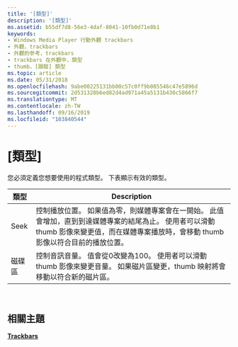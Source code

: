 ```yaml
---
title: '[類型]'
description: '[類型]'
ms.assetid: b55df7d8-56e3-4daf-8041-10fb0d71e8b1
keywords:
- Windows Media Player 行動外觀 trackbars
- 外觀，trackbars
- 外觀的參考，trackbars
- trackbars 在外觀中，類型
- thumb，[跟蹤] 類型
ms.topic: article
ms.date: 05/31/2018
ms.openlocfilehash: 9abe00225131bb00c57c0ff9b085546c47e5896d
ms.sourcegitcommit: 2d531328b6ed82d4ad971a45a5131b430c5866f7
ms.translationtype: MT
ms.contentlocale: zh-TW
ms.lasthandoff: 09/16/2019
ms.locfileid: "103840544"
---
```

# <a name="trackbar-type"></a>[類型]

您必須定義您想要使用的程式類型。 下表顯示有效的類型。



| 類型   | Description                                                                                                                                                                                                                                                                                                     |
|--------|-----------------------------------------------------------------------------------------------------------------------------------------------------------------------------------------------------------------------------------------------------------------------------------------------------------------|
| Seek   | 控制播放位置。 如果值為零，則媒體專案會在一開始。 此值會增加，直到到達媒體專案的結尾為止。 使用者可以滑動 thumb 影像來變更值，而在媒體專案播放時，會移動 thumb 影像以符合目前的播放位置。 |
| 磁碟區 | 控制音訊音量。 值會從0改變為100。 使用者可以滑動 thumb 影像來變更音量。 如果磁片區變更，thumb 映射將會移動以符合新的磁片區。                                                                                                                   |



 

## <a name="related-topics"></a>相關主題

<dl> <dt>

[**Trackbars**](trackbars.md)
</dt> </dl>

 

 




